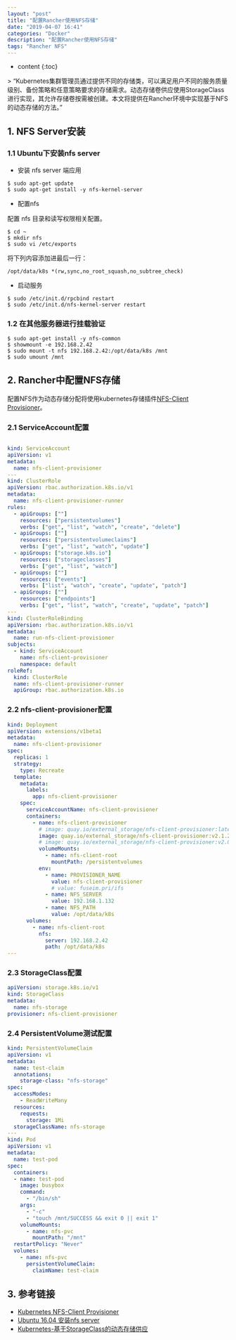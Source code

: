 ```yaml
---
layout: "post"
title: "配置Rancher使用NFS存储"
date: "2019-04-07 16:41"
categories: "Docker"
description: "配置Rancher使用NFS存储"
tags: "Rancher NFS"
---
```

* content
{:toc}
<div class="postImg" style="background-image:url(http://carforeasy.cn/配置Rancher使用NFS存储-2b105fcf.png"></div>
> “Kubernetes集群管理员通过提供不同的存储类，可以满足用户不同的服务质量级别、备份策略和任意策略要求的存储需求。动态存储卷供应使用StorageClass进行实现，其允许存储卷按需被创建。本文将提供在Rancher环境中实现基于NFS的动态存储的方法。”




## 1. NFS Server安装

### 1.1 Ubuntu下安装nfs server
+ 安装 nfs server 端应用

```
$ sudo apt-get update
$ sudo apt-get install -y nfs-kernel-server
```

+ 配置nfs

配置 nfs 目录和读写权限相关配置。

```
$ cd ~
$ mkdir nfs
$ sudo vi /etc/exports
```

将下列内容添加进最后一行：

```
/opt/data/k8s *(rw,sync,no_root_squash,no_subtree_check)
```

+ 启动服务

```
$ sudo /etc/init.d/rpcbind restart
$ sudo /etc/init.d/nfs-kernel-server restart
```

### 1.2 在其他服务器进行挂载验证

```
$ sudo apt-get install -y nfs-common
$ showmount -e 192.168.2.42
$ sudo mount -t nfs 192.168.2.42:/opt/data/k8s /mnt
$ sudo umount /mnt
```


## 2. Rancher中配置NFS存储
配置NFS作为动态存储分配将使用kubernetes存储插件[NFS-Client Provisioner](https://juejin.im/entry/5b4d5e4ee51d45190869549d)。
### 2.1 ServiceAccount配置

```yaml

kind: ServiceAccount
apiVersion: v1
metadata:
  name: nfs-client-provisioner
---
kind: ClusterRole
apiVersion: rbac.authorization.k8s.io/v1
metadata:
  name: nfs-client-provisioner-runner
rules:
  - apiGroups: [""]
    resources: ["persistentvolumes"]
    verbs: ["get", "list", "watch", "create", "delete"]
  - apiGroups: [""]
    resources: ["persistentvolumeclaims"]
    verbs: ["get", "list", "watch", "update"]
  - apiGroups: ["storage.k8s.io"]
    resources: ["storageclasses"]
    verbs: ["get", "list", "watch"]
  - apiGroups: [""]
    resources: ["events"]
    verbs: ["list", "watch", "create", "update", "patch"]
  - apiGroups: [""]
    resources: ["endpoints"]
    verbs: ["get", "list", "watch", "create", "update", "patch"]
---
kind: ClusterRoleBinding
apiVersion: rbac.authorization.k8s.io/v1
metadata:
  name: run-nfs-client-provisioner
subjects:
  - kind: ServiceAccount
    name: nfs-client-provisioner
    namespace: default
roleRef:
  kind: ClusterRole
  name: nfs-client-provisioner-runner
  apiGroup: rbac.authorization.k8s.io
```

### 2.2 nfs-client-provisioner配置

```yaml
kind: Deployment
apiVersion: extensions/v1beta1
metadata:
  name: nfs-client-provisioner
spec:
  replicas: 1
  strategy:
    type: Recreate
  template:
    metadata:
      labels:
        app: nfs-client-provisioner
    spec:
      serviceAccountName: nfs-client-provisioner
      containers:
        - name: nfs-client-provisioner
          # image: quay.io/external_storage/nfs-client-provisioner:latest
          image: quay.io/external_storage/nfs-client-provisioner:v2.1.2-k8s1.11
          # image: quay.io/external_storage/nfs-client-provisioner:v2.0.1
          volumeMounts:
            - name: nfs-client-root
              mountPath: /persistentvolumes
          env:
            - name: PROVISIONER_NAME
              value: nfs-client-provisioner
              # value: fuseim.pri/ifs
            - name: NFS_SERVER
              value: 192.168.1.132
            - name: NFS_PATH
              value: /opt/data/k8s
      volumes:
        - name: nfs-client-root
          nfs:
            server: 192.168.2.42
            path: /opt/data/k8s
---


```

### 2.3 StorageClass配置

```yaml
apiVersion: storage.k8s.io/v1
kind: StorageClass
metadata:
  name: nfs-storage
provisioner: nfs-client-provisioner
```


### 2.4 PersistentVolume测试配置
```yaml
kind: PersistentVolumeClaim
apiVersion: v1
metadata:
  name: test-claim
  annotations:
    storage-class: "nfs-storage"
spec:
  accessModes:
    - ReadWriteMany
  resources:
    requests:
      storage: 1Mi
  storageClassName: nfs-storage
---
kind: Pod
apiVersion: v1
metadata:
  name: test-pod
spec:
  containers:
  - name: test-pod
    image: busybox
    command:
      - "/bin/sh"
    args:
      - "-c"
      - "touch /mnt/SUCCESS && exit 0 || exit 1"
    volumeMounts:
      - name: nfs-pvc
        mountPath: "/mnt"
  restartPolicy: "Never"
  volumes:
    - name: nfs-pvc
      persistentVolumeClaim:
        claimName: test-claim
```




## 3. 参考链接
* [Kubernetes NFS-Client Provisioner](https://github.com/kubernetes-incubator/external-storage/tree/master/nfs-client)
* [Ubuntu 16.04 安装nfs server](https://www.jianshu.com/p/5314f90330a6)
* [Kubernetes-基于StorageClass的动态存储供应](https://juejin.im/entry/5b4d5e4ee51d45190869549d)
